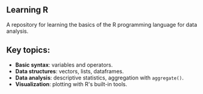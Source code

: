 ## Learning R

A repository for learning the basics of the R programming language for data analysis.

## Key topics:
* **Basic syntax**: variables and operators.
* **Data structures**: vectors, lists, dataframes.
* **Data analysis**: descriptive statistics, aggregation with `aggregate()`.
* **Visualization**: plotting with R's built-in tools.